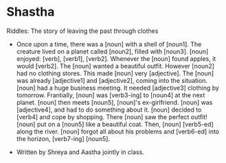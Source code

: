 # Shastha
Riddles: The story of leaving the past through clothes
- Once upon a time, there was a [noun] with a shell of [noun1]. The creature lived on a planet called [noun2], filled with [noun3]. [noun] enjoyed: [verb], [verb1], [verb2]. Whenever the [noun] found apples, it would [verb2]. The [noun] wanted a beautiful outfit. However [noun2] had no clothing stores. This made [noun] very [adjective]. The [noun] was already [adjective1] and [adjective2], coming into the situation. [noun] had a huge business meeting. It needed [adjective3] clothing by tomorrow. Frantially, [noun] was [verb3-ing] to [noun4] at the next planet. [noun] then meets [noun5], [noun]'s ex-girlfriend. [noun] was [adjective4], and had to do something about it. [noun] decided to [verb4] and cope by shopping. There [noun] saw the perfect outfit! [noun] put on a [noun5] like a beautiful coat. Then, [noun] [verb5-ed] along the river. [noun] forgot all about his problems and [verb6-ed] into the horizon, [verb7-ing] [noun5].

- Written by Shreya and Aastha jointly in class. 
